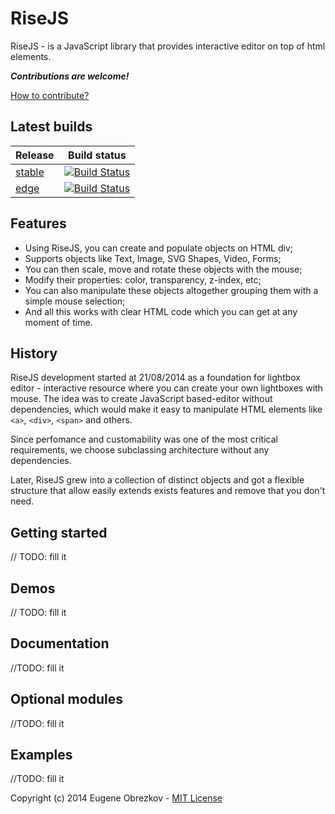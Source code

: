 RiseJS
===

RiseJS - is a JavaScript library that provides interactive editor on top of html elements.

**_Contributions are welcome!_**

[How to contribute?](https://github.com/ghaiklor/rise-js/blob/master/CONTRIBUTING.md)

Latest builds
---

| Release | Build status |
|---------|--------------|
| [stable](https://github.com/ghaiklor/rise-js/tree/master) | [![Build Status](https://travis-ci.org/ghaiklor/rise-js.svg?branch=master)](https://travis-ci.org/ghaiklor/rise-js) |
| [edge](https://github.com/ghaiklor/rise-js/tree/dev) | [![Build Status](https://travis-ci.org/ghaiklor/rise-js.svg?branch=dev)](https://travis-ci.org/ghaiklor/rise-js) |

Features
---
- Using RiseJS, you can create and populate objects on HTML div;
- Supports objects like Text, Image, SVG Shapes, Video, Forms;
- You can then scale, move and rotate these objects with the mouse;
- Modify their properties: color, transparency, z-index, etc;
- You can also manipulate these objects altogether grouping them with a simple mouse selection;
- And all this works with clear HTML code which you can get at any moment of time.

History
---
RiseJS development started at 21/08/2014 as a foundation for lightbox editor - interactive resource where you can create your own lightboxes with mouse. The idea was to create JavaScript based-editor without dependencies, which would make it easy to manipulate HTML elements like `<a>`, `<div>`, `<span>` and others.

Since perfomance and customability was one of the most critical requirements, we choose subclassing architecture without any dependencies.

Later, RiseJS grew into a collection of distinct objects and got a flexible structure that allow easily extends exists features and remove that you don't need.

Getting started
---
// TODO: fill it

Demos
---
// TODO: fill it

Documentation
---
//TODO: fill it

Optional modules
---
//TODO: fill it

Examples
---
//TODO: fill it

Copyright (c) 2014 Eugene Obrezkov - [MIT License](https://github.com/ghaiklor/rise-js/blob/master/LICENSE)